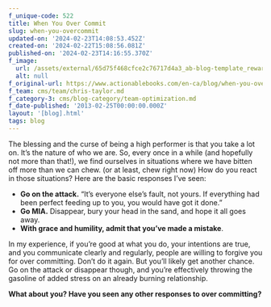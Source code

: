 ```yaml
---
f_unique-code: 522
title: When You Over Commit
slug: when-you-overcommit
updated-on: '2024-02-23T14:08:53.452Z'
created-on: '2024-02-22T15:08:56.081Z'
published-on: '2024-02-23T14:16:55.370Z'
f_image:
  url: /assets/external/65d75f468cfce2c76717d4a3_ab-blog-template_reward.jpeg
  alt: null
f_original-url: https://www.actionablebooks.com/en-ca/blog/when-you-overcommit/
f_team: cms/team/chris-taylor.md
f_category-3: cms/blog-category/team-optimization.md
f_date-published: '2013-02-25T00:00:00.000Z'
layout: '[blog].html'
tags: blog
---
```


The blessing and the curse of being a high performer is that you take a lot on. It’s the nature of who we are. So, every once in a while (and hopefully not more than that!), we find ourselves in situations where we have bitten off more than we can chew. (or at least, chew right now) How do you react in those situations? Here are the basic responses I’ve seen:

*   **Go on the attack.** “It’s everyone else’s fault, not yours. If everything had been perfect feeding up to you, you would have got it done.”
*   **Go MIA.** Disappear, bury your head in the sand, and hope it all goes away.
*   **With grace and humility, admit that you’ve made a mistake**.

In my experience, if you’re good at what you do, your intentions are true, and you communicate clearly and regularly, people are willing to forgive you for over committing. Don’t do it again. But you’ll likely get another chance. Go on the attack or disappear though, and you’re effectively throwing the gasoline of added stress on an already burning relationship.

**What about you? Have you seen any other responses to over committing?**
